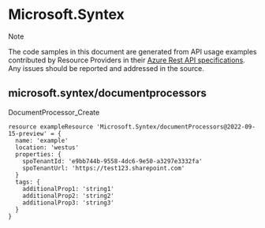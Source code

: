 # Microsoft.Syntex
  
> [!NOTE]
> The code samples in this document are generated from API usage examples contributed by Resource Providers in their [Azure Rest API specifications](https://github.com/Azure/azure-rest-api-specs). Any issues should be reported and addressed in the source.


## microsoft.syntex/documentprocessors

DocumentProcessor_Create
```bicep
resource exampleResource 'Microsoft.Syntex/documentProcessors@2022-09-15-preview' = {
  name: 'example'
  location: 'westus'
  properties: {
    spoTenantId: 'e9bb744b-9558-4dc6-9e50-a3297e3332fa'
    spoTenantUrl: 'https://test123.sharepoint.com'
  }
  tags: {
    additionalProp1: 'string1'
    additionalProp2: 'string2'
    additionalProp3: 'string3'
  }
}
```
